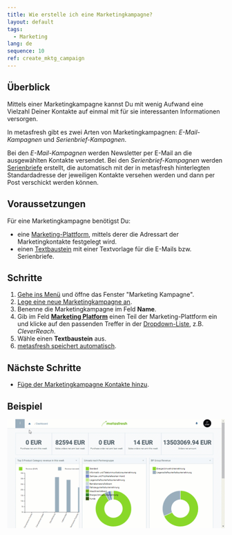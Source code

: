 ```yaml
---
title: Wie erstelle ich eine Marketingkampagne?
layout: default
tags:
  - Marketing
lang: de
sequence: 10
ref: create_mktg_campaign
---
```


## Überblick
Mittels einer Marketingkampagne kannst Du mit wenig Aufwand eine Vielzahl Deiner Kontakte auf einmal mit für sie interessanten Informationen versorgen.

In metasfresh gibt es zwei Arten von Marketingkampagnen: *E-Mail-Kampagnen* und *Serienbrief-Kampagnen*.

Bei den *E-Mail-Kampagnen* werden Newsletter per E-Mail an die ausgewählten Kontakte versendet. Bei den *Serienbrief-Kampagnen* werden [Serienbriefe](Serienbriefe_erstellen) erstellt, die automatisch mit der in metasfresh hinterlegten Standardadresse der jeweiligen Kontakte versehen werden und dann per Post verschickt werden können.

## Voraussetzungen
Für eine Marketingkampagne benötigst Du:
- eine [Marketing-Plattform](MKTG-Plattform_erstellen), mittels derer die Adressart der Marketingkontakte festgelegt wird.
- einen [Textbaustein](Textbaustein_erstellen) mit einer Textvorlage für die E-Mails bzw. Serienbriefe.

## Schritte
1. [Gehe ins Menü](Menu) und öffne das Fenster "Marketing Kampagne".
1. [Lege eine neue Marketingkampagne an](Neuer_Datensatz_Fenster_Webui).
1. Benenne die Marketingkampagne im Feld **Name**.
1. Gib im Feld [**Marketing Platform**](MKTG-Plattform_erstellen) einen Teil der Marketing-Plattform ein und klicke auf den passenden Treffer in der <a href="Keyboard_Shortcuts_Liste#dropdown" title="Dynamisches Suchfeld (Autocomplete)">Dropdown-Liste</a>, z.B. *CleverReach*.
1. Wähle einen **Textbaustein** aus.
1. [metasfresh speichert automatisch](Speicheranzeige).

## Nächste Schritte
- [Füge der Marketingkampagne Kontakte hinzu](MKTG-Kampagne_Kontakte_hinzufuegen).

## Beispiel
![](assets/MKTG-Kampagne_erstellen.gif)
